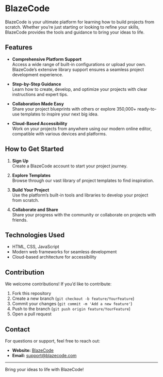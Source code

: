 # BlazeCode

BlazeCode is your ultimate platform for learning how to build projects from scratch. Whether you’re just starting or looking to refine your skills, BlazeCode provides the tools and guidance to bring your ideas to life.  

## Features  

- **Comprehensive Platform Support**  
  Access a wide range of built-in configurations or upload your own. BlazeCode’s extensive library support ensures a seamless project development experience.  

- **Step-by-Step Guidance**  
  Learn how to create, develop, and optimize your projects with clear instructions and expert tips.  

- **Collaboration Made Easy**  
  Share your project blueprints with others or explore 350,000+ ready-to-use templates to inspire your next big idea.  

- **Cloud-Based Accessibility**  
  Work on your projects from anywhere using our modern online editor, compatible with various devices and platforms.  

## How to Get Started  

1. **Sign Up**  
   Create a BlazeCode account to start your project journey.  

2. **Explore Templates**  
   Browse through our vast library of project templates to find inspiration.  

3. **Build Your Project**  
   Use the platform’s built-in tools and libraries to develop your project from scratch.  

4. **Collaborate and Share**  
   Share your progress with the community or collaborate on projects with friends.  

## Technologies Used  

- HTML, CSS, JavaScript  
- Modern web frameworks for seamless development  
- Cloud-based architecture for accessibility  

## Contribution  

We welcome contributions! If you’d like to contribute:  

1. Fork this repository  
2. Create a new branch (`git checkout -b feature/YourFeature`)  
3. Commit your changes (`git commit -m 'Add a new feature'`)  
4. Push to the branch (`git push origin feature/YourFeature`)  
5. Open a pull request  

## Contact  

For questions or support, feel free to reach out:  

- **Website:** [BlazeCode](#)  
- **Email:** support@blazecode.com  

---

Bring your ideas to life with BlazeCode!  